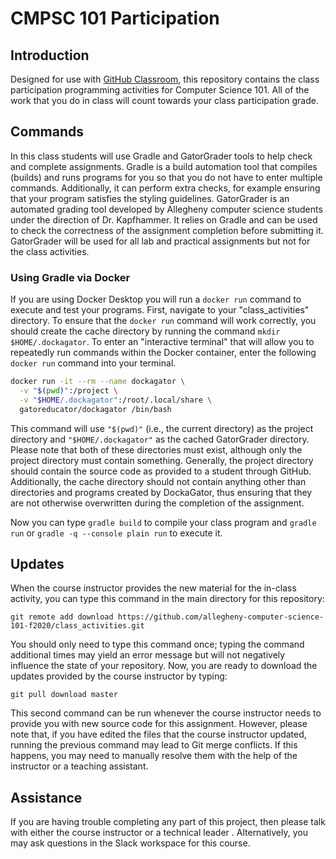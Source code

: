 # CMPSC 101 Participation

## Introduction

Designed for use with [GitHub Classroom](https://classroom.github.com/), this
repository contains the class participation programming activities for Computer Science 101.
All of the work that you do in class  will count towards your class participation grade.

## Commands

In this class students will use Gradle and GatorGrader tools to help check and complete assignments. Gradle is a build automation tool that compiles (builds) and runs programs for you so that you do not have to enter multiple commands. Additionally, it can perform extra checks, for example ensuring that your program satisfies the styling guidelines.
GatorGrader is an automated grading tool developed by Allegheny computer science students under the direction of Dr. Kapfhammer. It relies on Gradle and can be used to check the correctness of the assignment completion before submitting it. GatorGrader will be used for all lab and practical assignments but not for the class activities.

### Using Gradle via Docker

If you are using Docker Desktop you will run a `docker run` command to execute and test your programs.
First, navigate to your "class_activities" directory.
To ensure that the `docker run` command will work correctly, you
should create the cache directory by running the command `mkdir
$HOME/.dockagator`.
To enter an "interactive terminal" that will
allow you to repeatedly run commands within the Docker container, enter the following
`docker run` command into your terminal.

```bash
docker run -it --rm --name dockagator \
  -v "$(pwd)":/project \
  -v "$HOME/.dockagator":/root/.local/share \
  gatoreducator/dockagator /bin/bash
```

This command will use `"$(pwd)"` (i.e., the current directory) as
the project directory and `"$HOME/.dockagator"` as the cached GatorGrader
directory. Please note that both of these directories must exist, although only
the project directory must contain something. Generally, the project directory
should contain the source code as
provided to a student through GitHub. Additionally, the cache directory should
not contain anything other than directories and programs created by DockaGator,
thus ensuring that they are not otherwise overwritten during the completion of
the assignment.

Now you can type `gradle build` to compile your class program and `gradle run` or `gradle -q --console plain run` to execute it.


## Updates

When the course instructor provides the new material for the in-class activity,
 you can type this command in the main directory for this repository:

```
git remote add download https://github.com/allegheny-computer-science-101-f2020/class_activities.git
```

You should only need to type this command once; typing the command additional
times may yield an error message but will not negatively influence the state of
your repository. Now, you are ready to download the updates provided by the
course instructor by typing:

```
git pull download master
```

This second command can be run whenever the course instructor needs to provide
you with new source code for this assignment. However, please note that, if you
have edited the files that the course instructor updated, running the previous
command may lead to Git merge conflicts. If this happens, you may need to
manually resolve them with the help of the instructor or a teaching assistant.


## Assistance

If you are having trouble completing any part of this project, then please talk
with either the course instructor or a technical leader . Alternatively, you may ask questions in the Slack workspace for this
course. 